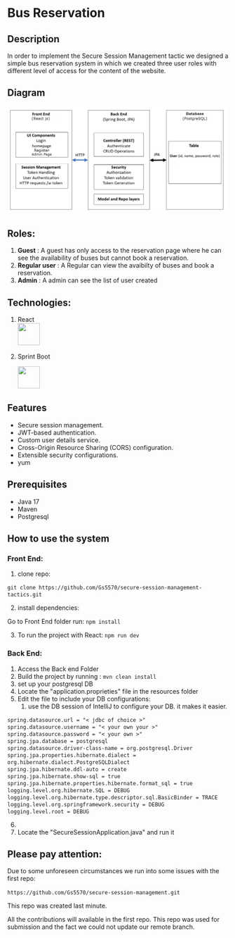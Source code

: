 # Bus Reservation

## Description 

In order to implement the Secure Session Management tactic we designed a simple bus reservation system in which we created three user roles with different level of access for the content of the website.

## Diagram
<img src="./Front-End/assets/WhatsApp%20Image%202023-11-20%20at%207.34.45%20PM.jpeg">

## Roles: 
1. **Guest** : 
   A guest has only access to the reservation page where he can see the availability of buses but cannot book a reservation.
2. **Regular user** : 
   A Regular can view the avaibilty of buses and book a reservation.
3. **Admin** : A admin can see the list of user  created

## Technologies:

1. React  
   <img src="https://user-images.githubusercontent.com/25181517/183897015-94a058a6-b86e-4e42-a37f-bf92061753e5.png" width="50" height="50">

2. Sprint Boot
   
    <img src="https://user-images.githubusercontent.com/25181517/183891303-41f257f8-6b3d-487c-aa56-c497b880d0fb.png" width="50" height="50">

## Features
- Secure session management.
- JWT-based authentication.
- Custom user details service.
- Cross-Origin Resource Sharing (CORS) configuration.
- Extensible security configurations.
- yum
## Prerequisites
- Java 17
- Maven
- Postgresql

## How to use the system

### Front End:
1. clone repo:
```
git clone https://github.com/Gs5570/secure-session-management-tactics.git
```

2. install dependencies:

Go to Front End folder run: ```npm install```

3. To run the project with React: ```npm run dev```

### Back End:
1. Access the Back end Folder
2. Build the project by running : ```mvn clean install```
3. set up your postgresql DB
4. Locate the "application.proprieties" file in the resources folder
5. Edit the file to include your DB configurations:
   1. use the DB session of IntelliJ to configure your DB. it makes it easier.

```
spring.datasource.url = "< jdbc of choice >"
spring.datasource.username = "< your own your >"
spring.datasource.password = "< your own >"
spring.jpa.database = postgresql
spring.datasource.driver-class-name = org.postgresql.Driver
spring.jpa.properties.hibernate.dialect = org.hibernate.dialect.PostgreSQLDialect
spring.jpa.hibernate.ddl-auto = create
spring.jpa.hibernate.show-sql = true
spring.jpa.hibernate.properties.hibernate.format_sql = true
logging.level.org.hibernate.SQL = DEBUG
logging.level.org.hibernate.type.descriptor.sql.BasicBinder = TRACE
logging.level.org.springframework.security = DEBUG
logging.level.root = DEBUG
```
6. 
7. Locate the "SecureSessionApplication.java" and run it 

## Please pay  attention:
  Due to some unforeseen circumstances we run into some issues with the first repo:

  ```https://github.com/Gs5570/secure-session-management.git```

  This repo was created last minute. 

  All the contributions will available in the  first repo. This repo was used for submission and the fact we could not update our remote branch.





